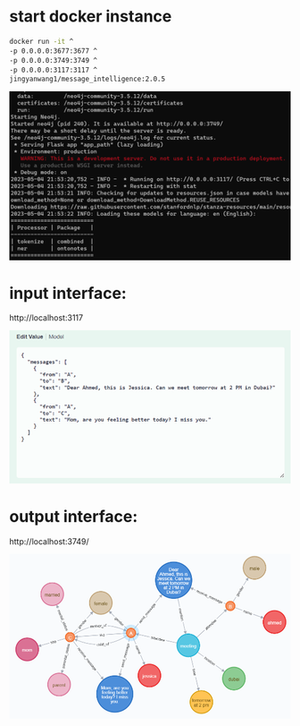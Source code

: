 # start docker instance

```bash
docker run -it ^
-p 0.0.0.0:3677:3677 ^
-p 0.0.0.0:3749:3749 ^
-p 0.0.0.0:3117:3117 ^
jingyanwang1/message_intelligence:2.0.5 
```

<img src="service.png" width="800" title="service">


# input interface: 

http://localhost:3117

<img src="input.png" width="800" title="input messages">


# output interface: 

http://localhost:3749/

<img src="output.png" width="800" title="outpug graph">
